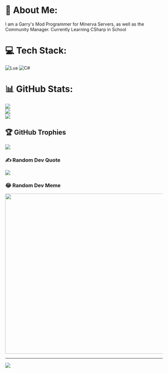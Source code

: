 # 💫 About Me:
I am a Garry's Mod Programmer for Minerva Servers, as well as the Community Manager.
Currently Learning CSharp in School


# 💻 Tech Stack:
![Lua](https://img.shields.io/badge/lua-%232C2D72.svg?style=for-the-badge&logo=lua&logoColor=white)
![C#](https://img.shields.io/badge/csharp-%232C2D72.svg?style=for-the-badge&logo=csharp&logoColor=white)
# 📊 GitHub Stats:
![](https://github-readme-stats.vercel.app/api?username=bloodycop7&theme=dark&hide_border=false&include_all_commits=true&count_private=true)<br/>
![](https://github-readme-streak-stats.herokuapp.com/?user=bloodycop7&theme=dark&hide_border=false)<br/>
![](https://github-readme-stats.vercel.app/api/top-langs/?username=bloodycop7&theme=dark&hide_border=false&include_all_commits=true&count_private=true&layout=compact)

## 🏆 GitHub Trophies
![](https://github-profile-trophy.vercel.app/?username=bloodycop7&theme=dark_dimmed&no-frame=false&no-bg=false&margin-w=4)

### ✍️ Random Dev Quote
![](https://quotes-github-readme.vercel.app/api?type=horizontal&theme=radical)

### 😂 Random Dev Meme
<img src="https://random-memer.herokuapp.com/" width="512px"/>

---
[![](https://visitcount.itsvg.in/api?id=bloodycop7&icon=0&color=0)](https://visitcount.itsvg.in)
